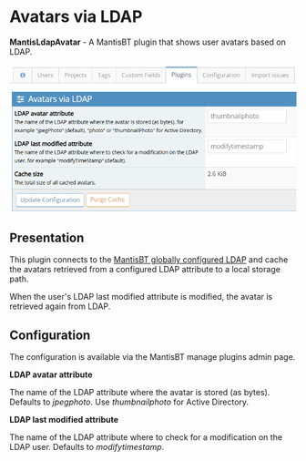 # Avatars via LDAP

**MantisLdapAvatar** - A MantisBT plugin that shows user avatars based on LDAP.

![Avatars via LDAP Screenshot](https://raw.githubusercontent.com/raspopov/MantisLdapAvatar/master/MantisLdapAvatar.png)

## Presentation

This plugin connects to the [MantisBT globally configured LDAP](https://www.mantisbt.org/docs/master/en-US/Admin_Guide/html-single/#admin.config.auth.ldap) and cache the avatars retrieved from a configured LDAP attribute to a local storage path.

When the user's LDAP last modified attribute is modified, the avatar is retrieved again from LDAP.

## Configuration

The configuration is available via the MantisBT manage plugins admin page.

**LDAP avatar attribute**

The name of the LDAP attribute where the avatar is stored (as bytes).
Defaults to *jpegphoto*. Use *thumbnailphoto* for Active Directory.

**LDAP last modified attribute**

The name of the LDAP attribute where to check for a modification on the LDAP user.
Defaults to *modifytimestamp*.
